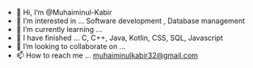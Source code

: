 - 👋 Hi, I’m @Muhaiminul-Kabir
- 👀 I’m interested in ... Software development , Database management 
- 🌱 I’m currently learning ... 
- 🎉 I have finished ... C, C++, Java, Kotlin, CSS, SQL, Javascript
- 💞️ I’m looking to collaborate on ...
- 📫 How to reach me ... muhaiminulkabir32@gmail.com 

<!---
Muhaiminul-Kabir/Muhaiminul-Kabir is a ✨ special ✨ repository because its `README.md` (this file) appears on your GitHub profile.
You can click the Preview link to take a look at your changes.
--->
